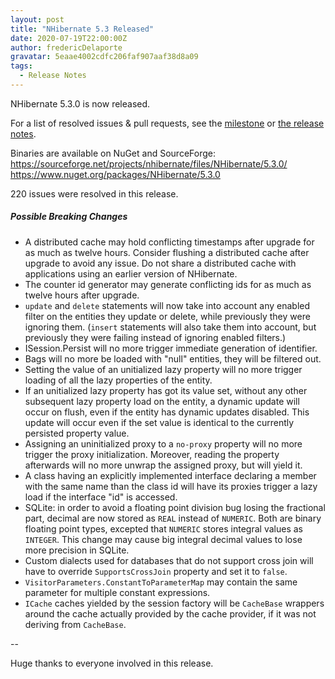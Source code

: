 ```yaml
---
layout: post
title: "NHibernate 5.3 Released"
date: 2020-07-19T22:00:00Z
author: fredericDelaporte
gravatar: 5eaae4002cdfc206faf907aaf38d8a09
tags:
  - Release Notes
---
```

NHibernate 5.3.0 is now released.

For a list of resolved issues & pull requests, see the [milestone](https://github.com/nhibernate/nhibernate-core/milestone/21?closed=1) or [the release notes](https://github.com/nhibernate/nhibernate-core/blob/5.3.0/releasenotes.txt).

Binaries are available on NuGet and SourceForge:
https://sourceforge.net/projects/nhibernate/files/NHibernate/5.3.0/
https://www.nuget.org/packages/NHibernate/5.3.0

220 issues were resolved in this release.

##### Possible Breaking Changes #####
* A distributed cache may hold conflicting timestamps after upgrade for as much as twelve hours. Consider flushing a distributed cache after upgrade to avoid any issue. Do not share a distributed cache with applications using an earlier version of NHibernate.
* The counter id generator may generate conflicting ids for as much as twelve hours after upgrade.
* `update` and `delete` statements will now take into account any enabled filter on the entities they update or delete, while previously they were ignoring them. (`insert` statements will also take them into account, but previously they were failing instead of ignoring enabled filters.)
* ISession.Persist will no more trigger immediate generation of identifier.
* Bags will no more be loaded with "null" entities, they will be filtered out.
* Setting the value of an unitialized lazy property will no more trigger loading of all the lazy properties of the entity.
* If an unitialized lazy property has got its value set, without any other subsequent lazy property load on the entity, a dynamic update will occur on flush, even if the entity has dynamic updates disabled. This update will occur even if the set value is identical to the currently persisted property value.
* Assigning an uninitialized proxy to a `no-proxy` property will no more trigger the proxy initialization. Moreover, reading the property afterwards will no more unwrap the assigned proxy, but will yield it.
* A class having an explicitly implemented interface declaring a member with the same name than the class id will have its proxies trigger a lazy load if the interface "id" is accessed.
* SQLite: in order to avoid a floating point division bug losing the fractional part, decimal are now stored as `REAL` instead of `NUMERIC`. Both are binary floating point types, excepted that `NUMERIC` stores integral values as `INTEGER`. This change may cause big integral decimal values to lose more precision in SQLite.
* Custom dialects used for databases that do not support cross join will have to override `SupportsCrossJoin` property and set it to `false`.
* `VisitorParameters.ConstantToParameterMap` may contain the same parameter for multiple constant expressions.
* `ICache` caches yielded by the session factory will be `CacheBase` wrappers around the cache actually provided by the cache provider, if it was not deriving from `CacheBase`.

--

Huge thanks to everyone involved in this release.